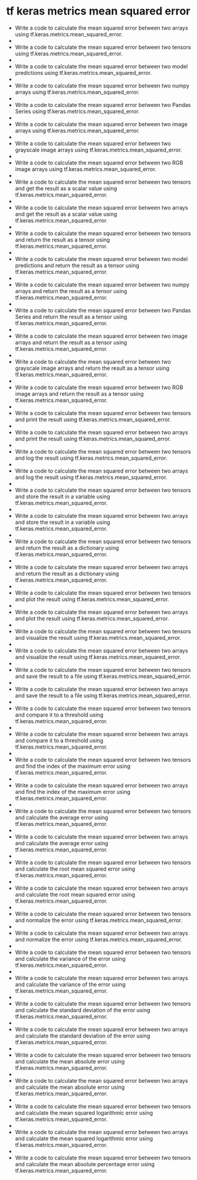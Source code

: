 # tf keras metrics mean squared error

- Write a code to calculate the mean squared error between two arrays using tf.keras.metrics.mean_squared_error.
- 
- Write a code to calculate the mean squared error between two tensors using tf.keras.metrics.mean_squared_error.
- 
- Write a code to calculate the mean squared error between two model predictions using tf.keras.metrics.mean_squared_error.
- 
- Write a code to calculate the mean squared error between two numpy arrays using tf.keras.metrics.mean_squared_error.
- 
- Write a code to calculate the mean squared error between two Pandas Series using tf.keras.metrics.mean_squared_error.
- 
- Write a code to calculate the mean squared error between two image arrays using tf.keras.metrics.mean_squared_error.
- 
- Write a code to calculate the mean squared error between two grayscale image arrays using tf.keras.metrics.mean_squared_error.
- 
- Write a code to calculate the mean squared error between two RGB image arrays using tf.keras.metrics.mean_squared_error.
- 
- Write a code to calculate the mean squared error between two tensors and get the result as a scalar value using tf.keras.metrics.mean_squared_error.
- 
- Write a code to calculate the mean squared error between two arrays and get the result as a scalar value using tf.keras.metrics.mean_squared_error.
- 
- Write a code to calculate the mean squared error between two tensors and return the result as a tensor using tf.keras.metrics.mean_squared_error.
- 
- Write a code to calculate the mean squared error between two model predictions and return the result as a tensor using tf.keras.metrics.mean_squared_error.
- 
- Write a code to calculate the mean squared error between two numpy arrays and return the result as a tensor using tf.keras.metrics.mean_squared_error.
- 
- Write a code to calculate the mean squared error between two Pandas Series and return the result as a tensor using tf.keras.metrics.mean_squared_error.
- 
- Write a code to calculate the mean squared error between two image arrays and return the result as a tensor using tf.keras.metrics.mean_squared_error.
- 
- Write a code to calculate the mean squared error between two grayscale image arrays and return the result as a tensor using tf.keras.metrics.mean_squared_error.
- 
- Write a code to calculate the mean squared error between two RGB image arrays and return the result as a tensor using tf.keras.metrics.mean_squared_error.
- 
- Write a code to calculate the mean squared error between two tensors and print the result using tf.keras.metrics.mean_squared_error.
- 
- Write a code to calculate the mean squared error between two arrays and print the result using tf.keras.metrics.mean_squared_error.
- 
- Write a code to calculate the mean squared error between two tensors and log the result using tf.keras.metrics.mean_squared_error.
- 
- Write a code to calculate the mean squared error between two arrays and log the result using tf.keras.metrics.mean_squared_error.
- 
- Write a code to calculate the mean squared error between two tensors and store the result in a variable using tf.keras.metrics.mean_squared_error.
- 
- Write a code to calculate the mean squared error between two arrays and store the result in a variable using tf.keras.metrics.mean_squared_error.
- 
- Write a code to calculate the mean squared error between two tensors and return the result as a dictionary using tf.keras.metrics.mean_squared_error.
- 
- Write a code to calculate the mean squared error between two arrays and return the result as a dictionary using tf.keras.metrics.mean_squared_error.
- 
- Write a code to calculate the mean squared error between two tensors and plot the result using tf.keras.metrics.mean_squared_error.
- 
- Write a code to calculate the mean squared error between two arrays and plot the result using tf.keras.metrics.mean_squared_error.
- 
- Write a code to calculate the mean squared error between two tensors and visualize the result using tf.keras.metrics.mean_squared_error.
- 
- Write a code to calculate the mean squared error between two arrays and visualize the result using tf.keras.metrics.mean_squared_error.
- 
- Write a code to calculate the mean squared error between two tensors and save the result to a file using tf.keras.metrics.mean_squared_error.
- 
- Write a code to calculate the mean squared error between two arrays and save the result to a file using tf.keras.metrics.mean_squared_error.
- 
- Write a code to calculate the mean squared error between two tensors and compare it to a threshold using tf.keras.metrics.mean_squared_error.
- 
- Write a code to calculate the mean squared error between two arrays and compare it to a threshold using tf.keras.metrics.mean_squared_error.
- 
- Write a code to calculate the mean squared error between two tensors and find the index of the maximum error using tf.keras.metrics.mean_squared_error.
- 
- Write a code to calculate the mean squared error between two arrays and find the index of the maximum error using tf.keras.metrics.mean_squared_error.
- 
- Write a code to calculate the mean squared error between two tensors and calculate the average error using tf.keras.metrics.mean_squared_error.
- 
- Write a code to calculate the mean squared error between two arrays and calculate the average error using tf.keras.metrics.mean_squared_error.
- 
- Write a code to calculate the mean squared error between two tensors and calculate the root mean squared error using tf.keras.metrics.mean_squared_error.
- 
- Write a code to calculate the mean squared error between two arrays and calculate the root mean squared error using tf.keras.metrics.mean_squared_error.
- 
- Write a code to calculate the mean squared error between two tensors and normalize the error using tf.keras.metrics.mean_squared_error.
- 
- Write a code to calculate the mean squared error between two arrays and normalize the error using tf.keras.metrics.mean_squared_error.
- 
- Write a code to calculate the mean squared error between two tensors and calculate the variance of the error using tf.keras.metrics.mean_squared_error.
- 
- Write a code to calculate the mean squared error between two arrays and calculate the variance of the error using tf.keras.metrics.mean_squared_error.
- 
- Write a code to calculate the mean squared error between two tensors and calculate the standard deviation of the error using tf.keras.metrics.mean_squared_error.
- 
- Write a code to calculate the mean squared error between two arrays and calculate the standard deviation of the error using tf.keras.metrics.mean_squared_error.
- 
- Write a code to calculate the mean squared error between two tensors and calculate the mean absolute error using tf.keras.metrics.mean_squared_error.
- 
- Write a code to calculate the mean squared error between two arrays and calculate the mean absolute error using tf.keras.metrics.mean_squared_error.
- 
- Write a code to calculate the mean squared error between two tensors and calculate the mean squared logarithmic error using tf.keras.metrics.mean_squared_error.
- 
- Write a code to calculate the mean squared error between two arrays and calculate the mean squared logarithmic error using tf.keras.metrics.mean_squared_error.
- 
- Write a code to calculate the mean squared error between two tensors and calculate the mean absolute percentage error using tf.keras.metrics.mean_squared_error.